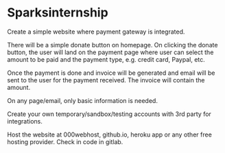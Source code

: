# Sparksinternship
Create a simple website where payment gateway is integrated.

There will be a simple donate button on homepage. On clicking the donate button, the user will land on the payment page where user can select the amount to be paid and the payment type, e.g. credit card, Paypal, etc.

Once the payment is done and invoice will be generated and email will be sent to the user for the payment received. The invoice will contain the amount.

On any page/email, only basic information is needed.

Create your own temporary/sandbox/testing accounts with 3rd party for integrations.

Host the website at 000webhost, github.io, heroku app or any other free hosting provider. Check in code in gitlab.
